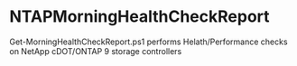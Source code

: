 # NTAPMorningHealthCheckReport
Get-MorningHealthCheckReport.ps1 performs Helath/Performance checks on NetApp cDOT/ONTAP 9 storage controllers
